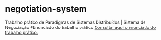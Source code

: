 # negotiation-system
Trabalho prático de Paradigmas de Sistemas Distribuídos | Sistema de Negociação
#Enunciado do trabalho prático
[Consultar aqui o enunciado do trabalho prático.](./enunciado.pdf)
